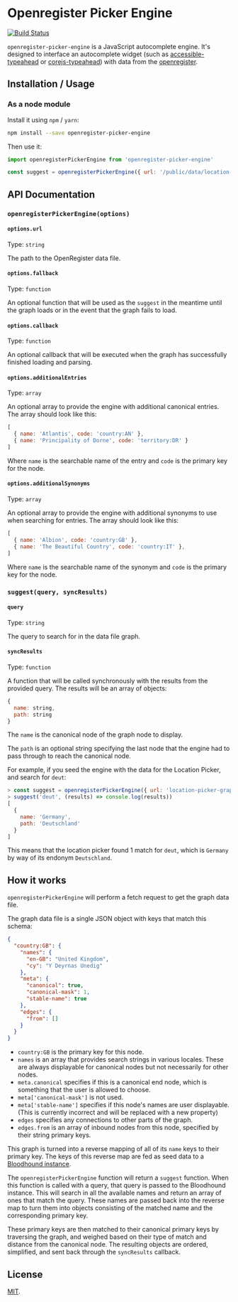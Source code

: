 # Openregister Picker Engine

[![Build Status](https://travis-ci.org/alphagov/openregister-picker-engine.svg?branch=master)](https://travis-ci.org/alphagov/openregister-picker-engine)

`openregister-picker-engine` is a JavaScript autocomplete engine. It's designed to interface an autocomplete widget (such as [accessible-typeahead](https://github.com/alphagov/accessible-typeahead) or [corejs-typeahead](https://github.com/corejavascript/typeahead.js)) with data from the [openregister](http://www.openregister.org/).

## Installation / Usage

### As a node module

Install it using `npm` / `yarn`:

```bash
npm install --save openregister-picker-engine
```

Then use it:

```js
import openregisterPickerEngine from 'openregister-picker-engine'

const suggest = openregisterPickerEngine({ url: '/public/data/location-picker-graph.json' })
```

## API Documentation

### `openregisterPickerEngine(options)`

#### `options.url`

Type: `string`

The path to the OpenRegister data file.

#### `options.fallback`

Type: `function`

An optional function that will be used as the `suggest` in the meantime until the graph loads or in the event that the graph fails to load.

#### `options.callback`

Type: `function`

An optional callback that will be executed when the graph has successfully finished loading and parsing.

#### `options.additionalEntries`

Type: `array`

An optional array to provide the engine with additional canonical entries. The array should look like this:

```js
[
  { name: 'Atlantis', code: 'country:AN' },
  { name: 'Principality of Dorne', code: 'territory:DR' }
]
```

Where `name` is the searchable name of the entry and `code` is the primary key for the node.

#### `options.additionalSynonyms`

Type: `array`

An optional array to provide the engine with additional synonyms to use when searching for entries. The array should look like this:

```js
[
  { name: 'Albion', code: 'country:GB' },
  { name: 'The Beautiful Country', code: 'country:IT' },
]
```

Where `name` is the searchable name of the synonym and `code` is the primary key for the node.

### `suggest(query, syncResults)`

#### `query`

Type: `string`

The query to search for in the data file graph.

#### `syncResults`

Type: `function`

A function that will be called synchronously with the results from the provided query. The results will be an array of objects:

```js
{
  name: string,
  path: string
}
```

The `name` is the canonical node of the graph node to display.

The `path` is an optional string specifying the last node that the engine had to pass through to reach the canonical node.

For example, if you seed the engine with the data for the Location Picker, and search for `deut`:

```js
> const suggest = openregisterPickerEngine({ url: 'location-picker-graph.json' })
> suggest('deut', (results) => console.log(results))
[
  {
    name: 'Germany',
    path: 'Deutschland'
  }
]
```

This means that the location picker found 1 match for `deut`, which is `Germany` by way of its endonym `Deutschland`.

## How it works

`openregisterPickerEngine` will perform a fetch request to get the graph data file.

The graph data file is a single JSON object with keys that match this schema:

```json
{
  "country:GB": {
    "names": {
      "en-GB": "United Kingdom",
      "cy": "Y Deyrnas Unedig"
    },
    "meta": {
      "canonical": true,
      "canonical-mask": 1,
      "stable-name": true
    },
    "edges": {
      "from": []
    }
  }
}
```

- `country:GB` is the primary key for this node.
- `names` is an array that provides search strings in various locales. These are always displayable for canonical nodes but not necessarily for other nodes.
- `meta.canonical` specifies if this is a canonical end node, which is something that the user is allowed to choose.
- `meta['canonical-mask']` is not used.
- `meta['stable-name']` specifies if this node's names are user displayable. (This is currently incorrect and will be replaced with a new property)
- `edges` specifies any connections to other parts of the graph.
- `edges.from` is an array of inbound nodes from this node, specified by their string primary keys.

This graph is turned into a reverse mapping of all of its `name` keys to their primary key. The keys of this reverse map are fed as seed data to a [Bloodhound instance](https://github.com/corejavascript/typeahead.js/blob/c93a8b5ccd21f443268701b8e84def50d18c9b1d/doc/bloodhound.md).

The `openregisterPickerEngine` function will return a `suggest` function. When this function is called with a query, that query is passed to the Bloodhound instance. This will search in all the available names and return an array of ones that match the query. These names are passed back into the reverse map to turn them into objects consisting of the matched name and the corresponding primary key.

These primary keys are then matched to their canonical primary keys by traversing the graph, and weighed based on their type of match and distance from the canonical node. The resulting objects are ordered, simplified, and sent back through the `syncResults` callback.

## License

[MIT](LICENSE.txt).
